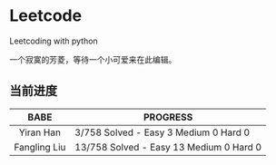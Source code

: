 # Leetcode
Leetcoding with python

一个寂寞的芳菱，等待一个小可爱来在此编辑。


## 当前进度

|     BABE      | PROGRESS                                |
| :-----------: | --------------------------------------- |
|   Yiran Han   |  3/758 Solved - Easy  3 Medium 0 Hard 0  |
| Fangling Liu  | 13/758 Solved - Easy 13 Medium 0 Hard 0 |


